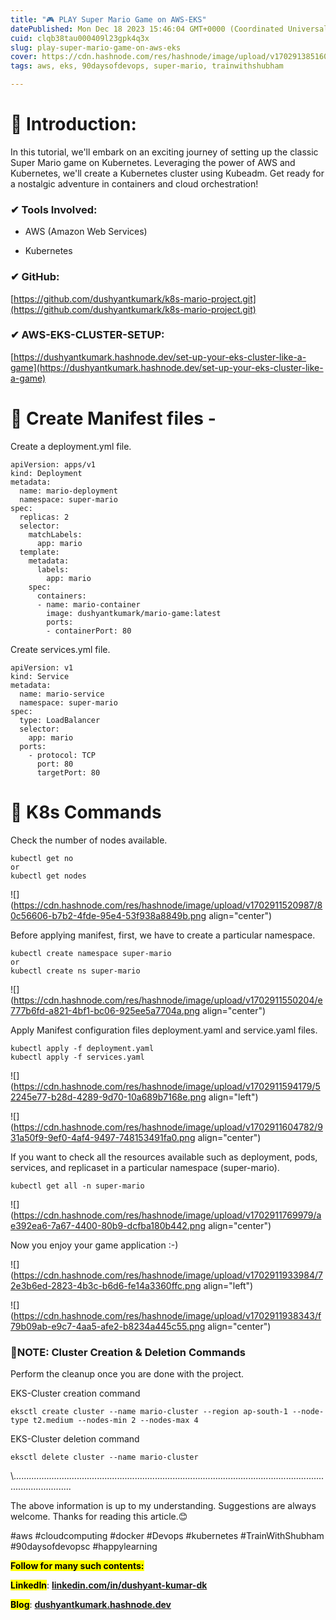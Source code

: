 ```yaml
---
title: "🎮 PLAY Super Mario Game on AWS-EKS"
datePublished: Mon Dec 18 2023 15:46:04 GMT+0000 (Coordinated Universal Time)
cuid: clqb38tau000409l23gpk4q3x
slug: play-super-mario-game-on-aws-eks
cover: https://cdn.hashnode.com/res/hashnode/image/upload/v1702913851601/86f26a0e-0843-4dac-95c5-c74898fc007a.png
tags: aws, eks, 90daysofdevops, super-mario, trainwithshubham

---
```


# **🎇 Introduction:**

In this tutorial, we'll embark on an exciting journey of setting up the classic Super Mario game on Kubernetes. Leveraging the power of AWS and Kubernetes, we'll create a Kubernetes cluster using Kubeadm. Get ready for a nostalgic adventure in containers and cloud orchestration!

### **✔ Tools Involved:**

* AWS (Amazon Web Services)
    
* Kubernetes
    

### **✔ GitHub:**

[https://github.com/dushyantkumark/k8s-mario-project.git](https://github.com/dushyantkumark/k8s-mario-project.git)

### **✔ AWS-EKS-CLUSTER-SETUP:**

[https://dushyantkumark.hashnode.dev/set-up-your-eks-cluster-like-a-game](https://dushyantkumark.hashnode.dev/set-up-your-eks-cluster-like-a-game)

# **🎇 Create Manifest files -**

Create a deployment.yml file.

```plaintext
apiVersion: apps/v1
kind: Deployment
metadata:
  name: mario-deployment
  namespace: super-mario  
spec:
  replicas: 2  
  selector:
    matchLabels:
      app: mario
  template:
    metadata:
      labels:
        app: mario
    spec:
      containers:
      - name: mario-container
        image: dushyantkumark/mario-game:latest
        ports:
        - containerPort: 80
```

Create services.yml file.

```plaintext
apiVersion: v1
kind: Service
metadata:
  name: mario-service
  namespace: super-mario
spec:
  type: LoadBalancer
  selector:
    app: mario
  ports:
    - protocol: TCP
      port: 80
      targetPort: 80
```

# 🎇 K8s Commands

Check the number of nodes available.

```plaintext
kubectl get no
or
kubectl get nodes
```

![](https://cdn.hashnode.com/res/hashnode/image/upload/v1702911520987/80c56606-b7b2-4fde-95e4-53f938a8849b.png align="center")

Before applying manifest, first, we have to create a particular namespace.

```plaintext
kubectl create namespace super-mario
or
kubectl create ns super-mario
```

![](https://cdn.hashnode.com/res/hashnode/image/upload/v1702911550204/e777b6fd-a821-4bf1-bc06-925ee5a7704a.png align="center")

Apply Manifest configuration files deployment.yaml and service.yaml files.

```plaintext
kubectl apply -f deployment.yaml 
kubectl apply -f services.yaml
```

![](https://cdn.hashnode.com/res/hashnode/image/upload/v1702911594179/52245e77-b28d-4289-9d70-10a689b7168e.png align="left")

![](https://cdn.hashnode.com/res/hashnode/image/upload/v1702911604782/931a50f9-9ef0-4af4-9497-748153491fa0.png align="center")

If you want to check all the resources available such as deployment, pods, services, and replicaset in a particular namespace (super-mario).

```plaintext
kubectl get all -n super-mario
```

![](https://cdn.hashnode.com/res/hashnode/image/upload/v1702911769979/ae392ea6-7a67-4400-80b9-dcfba180b442.png align="center")

Now you enjoy your game application :-)

![](https://cdn.hashnode.com/res/hashnode/image/upload/v1702911933984/72e3b6ed-2823-4b3c-b6d6-fe14a3360ffc.png align="left")

![](https://cdn.hashnode.com/res/hashnode/image/upload/v1702911938343/f79b09ab-e9c7-4aa5-afe2-b8234a445c55.png align="center")

### 🎡NOTE: Cluster Creation & Deletion Commands

Perform the cleanup once you are done with the project.

EKS-Cluster creation command

```plaintext
eksctl create cluster --name mario-cluster --region ap-south-1 --node-type t2.medium --nodes-min 2 --nodes-max 4
```

EKS-Cluster deletion command

```plaintext
eksctl delete cluster --name mario-cluster
```

\\...................................................................................................................................................

The above information is up to my understanding. Suggestions are always welcome. Thanks for reading this article.😊

#aws #cloudcomputing #docker #Devops #kubernetes #TrainWithShubham #90daysofdevopsc #happylearning

**<mark>Follow for many such contents:</mark>**

**<mark>LinkedIn</mark>**: [**linkedin.com/in/dushyant-kumar-dk**](http://linkedin.com/in/dushyant-kumar-dk)

**<mark>Blog</mark>**: [**dushyantkumark.hashnode.dev**](http://linkedin.com/in/dushyant-kumar-dk)